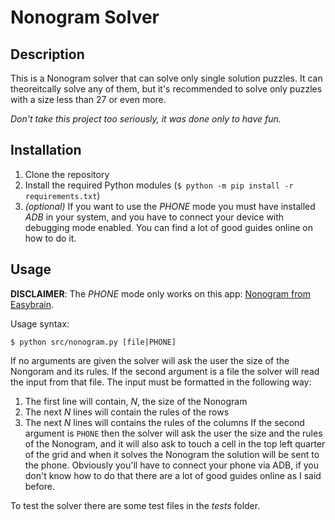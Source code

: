 # Nonogram Solver

## Description

This is a Nonogram solver that can solve only single solution puzzles. It can theoreitcally solve any of them, but it's recommended to solve only puzzles with a size less than 27 or even more.

_Don't take this project too seriously, it was done only to have fun._

## Installation

1. Clone the repository
2. Install the required Python modules (```$ python -m pip install -r requirements.txt```)
3. _(optional)_ If you want to use the _PHONE_ mode you must have installed _ADB_ in your system, and you have to connect your device with debugging mode enabled. You can find a lot of good guides online on how to do it.

## Usage

**DISCLAIMER**: The _PHONE_ mode only works on this app: [Nonogram from Easybrain](https://play.google.com/store/apps/details?id=com.easybrain.nonogram).

Usage syntax:

```$ python src/nonogram.py [file|PHONE]```

If no arguments are given the solver will ask the user the size of the Nongoram and its rules. If the second argument is a file the solver will read the input from that file. The input must be formatted in the following way:
1. The first line will contain, _N_, the size of the Nonogram
2. The next _N_ lines will contain the rules of the rows
3. The next _N_ lines will contains the rules of the columns
If the second argument is ```PHONE``` then the solver will ask the user the size and the rules of the Nonogram, and it will also ask to touch a cell in the top left quarter of the grid and when it solves the Nonogram the solution will be sent to the phone. Obviously you'll have to connect your phone via ADB, if you don't know how to do that there are a lot of good guides online as I said before.

To test the solver there are some test files in the _tests_ folder.
